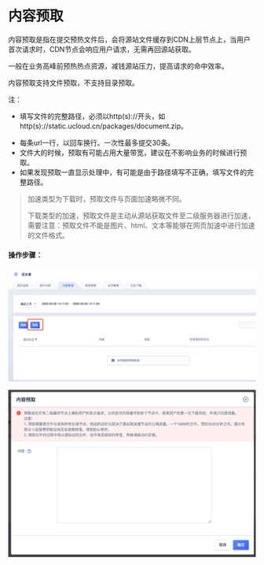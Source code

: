 # 内容预取

内容预取是指在提交预热文件后，会将源站文件缓存到CDN上层节点上，当用户首次请求时，CDN节点会响应用户请求，无需再回源站获取。

一般在业务高峰前预热热点资源，减钱源站压力，提高请求的命中效率。

内容预取支持文件预取，不支持目录预取。

注：

* 填写文件的完整路径，必须以http(s)://开头，如http(s)://static.ucloud.cn/packages/document.zip。

- 每条url一行，以回车换行。一次性最多提交30条。
- 文件大的时候，预取有可能占用大量带宽，建议在不影响业务的时候进行预取。
- 如果发现预取一直显示处理中，有可能是由于路径填写不正确，填写文件的完整路径。



>加速类型为下载时，预取文件与页面加速略微不同。
>
>下载类型的加速，预取文件是主动从源站获取文件至二级服务器进行加速，需要注意：预取文件不能是图片、html、文本等能够在网页加速中进行加速的文件格式。



#### 操作步骤：

![image-20200305141148288](../images/image-20200305141148288.png)

![image-20200305141201807](../images/image-20200305141201807.png)



